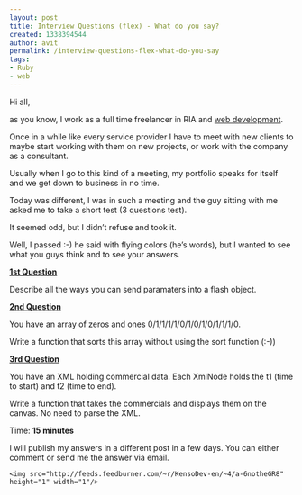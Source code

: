 ```yaml
---
layout: post
title: Interview Questions (flex) - What do you say?
created: 1338394544
author: avit
permalink: /interview-questions-flex-what-do-you-say
tags:
- Ruby
- web
---
```

<p>Hi all,</p>

<p>as you know, I work as a full time freelancer in RIA and <a href='http://kensodev.com/' title='Web Development'>web development</a>.</p>

<p>Once in a while like every service provider I have to meet with new clients to maybe start working with them on new projects, or work with the company as a consultant.</p>

<p>Usually when I go to this kind of a meeting, my portfolio speaks for itself and we get down to business in no time.</p>

<p>Today was different, I was in such a meeting and the guy sitting with me asked me to take a short test (3 questions test).</p>

<p>It seemed odd, but I didn’t refuse and took it.</p>

<p>Well, I passed :-) he said with flying colors (he’s words), but I wanted to see what you guys think and to see your answers.</p>
<strong><span style='text-decoration: underline;'>1st Question</span></strong>
<p>Describe all the ways you can send paramaters into a flash object.</p>
<strong><span style='text-decoration: underline;'>2nd Question</span></strong>
<p>You have an array of zeros and ones 0/1/1/1/1/0/1/0/1/0/1/1/1/0.</p>

<p>Write a function that sorts this array without using the sort function (:-))</p>
<strong><span style='text-decoration: underline;'>3rd Question</span></strong>
<p>You have an XML holding commercial data. Each XmlNode holds the t1 (time to start) and t2 (time to end).</p>

<p>Write a function that takes the commercials and displays them on the canvas. No need to parse the XML.</p>

<p>Time: <strong>15 minutes</strong></p>

<p>I will publish my answers in a different post in a few days. You can either comment or send me the answer via email.</p>
      
    <img src="http://feeds.feedburner.com/~r/KensoDev-en/~4/a-6notheGR8" height="1" width="1"/>
